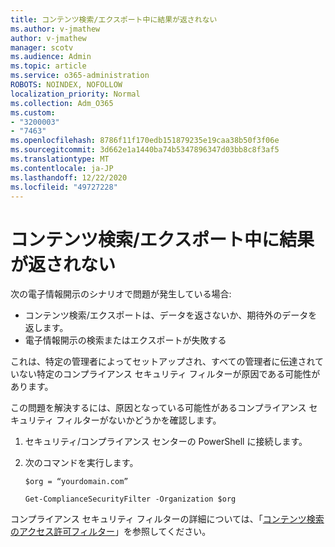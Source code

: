 ```yaml
---
title: コンテンツ検索/エクスポート中に結果が返されない
ms.author: v-jmathew
author: v-jmathew
manager: scotv
ms.audience: Admin
ms.topic: article
ms.service: o365-administration
ROBOTS: NOINDEX, NOFOLLOW
localization_priority: Normal
ms.collection: Adm_O365
ms.custom:
- "3200003"
- "7463"
ms.openlocfilehash: 8786f11f170edb151879235e19caa38b50f3f06e
ms.sourcegitcommit: 3d662e1a1440ba74b5347896347d03bb8c8f3af5
ms.translationtype: MT
ms.contentlocale: ja-JP
ms.lasthandoff: 12/22/2020
ms.locfileid: "49727228"
---
```

# <a name="no-results-returned-during-content-searchexport"></a>コンテンツ検索/エクスポート中に結果が返されない

次の電子情報開示のシナリオで問題が発生している場合:

- コンテンツ検索/エクスポートは、データを返さないか、期待外のデータを返します。
- 電子情報開示の検索またはエクスポートが失敗する

これは、特定の管理者によってセットアップされ、すべての管理者に伝達されていない特定のコンプライアンス セキュリティ フィルターが原因である可能性があります。

この問題を解決するには、原因となっている可能性があるコンプライアンス セキュリティ フィルターがないかどうかを確認します。

1. セキュリティ/コンプライアンス センターの PowerShell に接続します。
2. 次のコマンドを実行します。

    `$org = “yourdomain.com”`

    `Get-ComplianceSecurityFilter -Organization $org`

コンプライアンス セキュリティ フィルターの詳細については、「[コンテンツ検索のアクセス許可フィルター](https://docs.microsoft.com/microsoft-365/compliance/permissions-filtering-for-content-search)」を参照してください。
